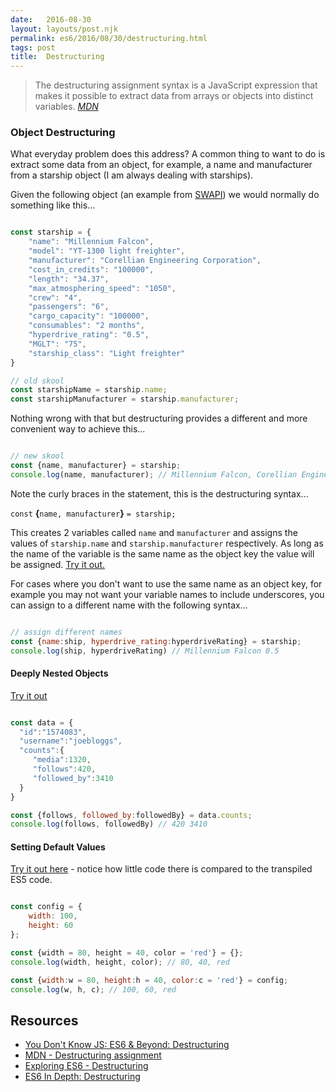 ```yaml
---
date:   2016-08-30
layout: layouts/post.njk
permalink: es6/2016/08/30/destructuring.html
tags: post
title:  Destructuring
---
```


> The destructuring assignment syntax is a JavaScript expression that makes it possible to extract data from arrays or objects into distinct variables.
<cite>[MDN](https://developer.mozilla.org/en/docs/Web/JavaScript/Reference/Operators/Destructuring_assignment)</cite>


### Object Destructuring

What everyday problem does this address? A common thing to want to do is extract some data from an object, for example, a name and manufacturer from a starship object (I am always dealing with starships).

Given the following object (an example from [SWAPI](https://swapi.co/)) we would normally do something like this...

```js

const starship = {
    "name": "Millennium Falcon",
    "model": "YT-1300 light freighter",
    "manufacturer": "Corellian Engineering Corporation",
    "cost_in_credits": "100000",
    "length": "34.37",
    "max_atmosphering_speed": "1050",
    "crew": "4",
    "passengers": "6",
    "cargo_capacity": "100000",
    "consumables": "2 months",
    "hyperdrive_rating": "0.5",
    "MGLT": "75",
    "starship_class": "Light freighter"
}

// old skool
const starshipName = starship.name;
const starshipManufacturer = starship.manufacturer;

```

Nothing wrong with that but destructuring provides a different and more convenient way to achieve this...

```js

// new skool
const {name, manufacturer} = starship;
console.log(name, manufacturer); // Millennium Falcon, Corellian Engineering Corporation

```

Note the curly braces in the statement, this is the destructuring syntax...

`const` **{**`name, manufacturer`**}** `= starship;`

This creates 2 variables called `name` and `manufacturer` and assigns the values of `starship.name` and `starship.manufacturer` respectively. As long as the name of the variable is the same name as the object key the value will be assigned. [Try it out.](http://babeljs.io/repl/#?babili=false&evaluate=true&lineWrap=true&presets=es2015%2Ces2015-loose%2Ces2017&experimental=false&loose=false&spec=false&code=const%20starship%20%3D%20%7B%0A%20%20%20%20%22name%22%3A%20%22Millennium%20Falcon%22%2C%0A%20%20%20%20%22model%22%3A%20%22YT-1300%20light%20freighter%22%2C%0A%20%20%20%20%22manufacturer%22%3A%20%22Corellian%20Engineering%20Corporation%22%2C%0A%20%20%20%20%22cost_in_credits%22%3A%20%22100000%22%2C%0A%20%20%20%20%22length%22%3A%20%2234.37%22%2C%0A%20%20%20%20%22max_atmosphering_speed%22%3A%20%221050%22%2C%0A%20%20%20%20%22crew%22%3A%20%224%22%2C%0A%20%20%20%20%22passengers%22%3A%20%226%22%2C%0A%20%20%20%20%22cargo_capacity%22%3A%20%22100000%22%2C%0A%20%20%20%20%22consumables%22%3A%20%222%20months%22%2C%0A%20%20%20%20%22hyperdrive_rating%22%3A%20%220.5%22%2C%0A%20%20%20%20%22MGLT%22%3A%20%2275%22%2C%0A%20%20%20%20%22starship_class%22%3A%20%22Light%20freighter%22%0A%7D%0A%0A%2F%2F%20old%20skool%0Aconst%20starshipName%20%3D%20starship.name%3B%0Aconst%20starshipManufacturer%20%3D%20starship.manufacturer%3B%0A%0A%2F%2F%20new%20skool%0Aconst%20%7Bname%2C%20manufacturer%7D%20%3D%20starship%3B%0Aconsole.log(name%2C%20manufacturer)%3B%20%2F%2F%20Millennium%20Falcon%2C%20Corellian%20Engineering%20Corporation%0A%0A%2F%2F%20assign%20different%20names%0Aconst%20%7Bname%3Aship%2C%20hyperdrive_rating%3AhyperdriveRating%7D%20%3D%20starship%3B%0Aconsole.log(ship%2C%20hyperdriveRating)%20%2F%2F%20Millennium%20Falcon%200.5&playground=true)

For cases where you don't want to use the same name as an object key, for example you may not want your variable names to include underscores, you can assign to a different name with the following syntax...

```js

// assign different names
const {name:ship, hyperdrive_rating:hyperdriveRating} = starship;
console.log(ship, hyperdriveRating) // Millennium Falcon 0.5

```

#### Deeply Nested Objects

[Try it out](https://babeljs.io/repl/#?babili=false&evaluate=true&lineWrap=false&presets=es2015%2Creact%2Cstage-2&code=const%20data%20%3D%20%7B%20%20%0A%20%20%22id%22%3A%221574083%22%2C%0A%20%20%22username%22%3A%22joebloggs%22%2C%0A%20%20%22counts%22%3A%7B%20%20%0A%20%20%20%20%20%22media%22%3A1320%2C%0A%20%20%20%20%20%22follows%22%3A420%2C%0A%20%20%20%20%20%22followed_by%22%3A3410%0A%20%20%7D%0A%7D%0A%0Aconst%20%7Bfollows%2C%20followed_by%3AfollowedBy%7D%20%3D%20data.counts%3B%0Aconsole.log(follows%2C%20followedBy)%20%2F%2F%20420%203410)

```js

const data = {
  "id":"1574083",
  "username":"joebloggs",
  "counts":{
     "media":1320,
     "follows":420,
     "followed_by":3410
  }
}

const {follows, followed_by:followedBy} = data.counts;
console.log(follows, followedBy) // 420 3410

```

#### Setting Default Values

[Try it out here](https://babeljs.io/repl/#?babili=false&evaluate=true&lineWrap=false&presets=es2015%2Creact%2Cstage-2&code=const%20config%20%3D%20%7B%0A%20%20%20%20width%3A%20100%2C%0A%20%20%20%20height%3A%2060%0A%7D%3B%0A%0Aconst%20%7Bwidth%20%3D%2080%2C%20height%20%3D%2040%2C%20color%20%3D%20'red'%7D%20%3D%20%7B%7D%3B%0Aconsole.log(width%2C%20height%2C%20color)%3B%20%2F%2F%2080%2C%2040%2C%20red%0A%0Aconst%20%7Bwidth%3Aw%20%3D%2080%2C%20height%3Ah%20%3D%2040%2C%20color%3Ac%20%3D%20'red'%7D%20%3D%20config%3B%0Aconsole.log(w%2C%20h%2C%20c)%3B%20%2F%2F%20100%2C%2060%2C%20red) - notice how little code there is compared to the transpiled ES5 code.

```js

const config = {
    width: 100,
    height: 60
};

const {width = 80, height = 40, color = 'red'} = {};
console.log(width, height, color); // 80, 40, red

const {width:w = 80, height:h = 40, color:c = 'red'} = config;
console.log(w, h, c); // 100, 60, red

```

## Resources

- [You Don't Know JS: ES6 & Beyond: Destructuring](https://github.com/getify/You-Dont-Know-JS/blob/master/es6%20%26%20beyond/ch2.md#destructuring)
- [MDN - Destructuring assignment](https://developer.mozilla.org/en/docs/Web/JavaScript/Reference/Operators/Destructuring_assignment)
- [Exploring ES6 - Destructuring](http://exploringjs.com/es6/ch_destructuring.html)
- [ES6 In Depth: Destructuring](https://hacks.mozilla.org/2015/05/es6-in-depth-destructuring/)
